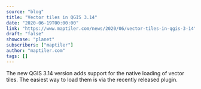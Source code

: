 ```yaml
---
source: "blog"
title: "Vector tiles in QGIS 3.14"
date: "2020-06-19T00:00:00"
link: "https://www.maptiler.com/news/2020/06/vector-tiles-in-qgis-3-14"
draft: "false"
showcase: "planet"
subscribers: ["maptiler"]
author: "maptiler.com"
tags: []
---
```


The new QGIS 3.14 version adds support for the native loading of vector tiles. The easiest way to load them is via the recently released plugin.

